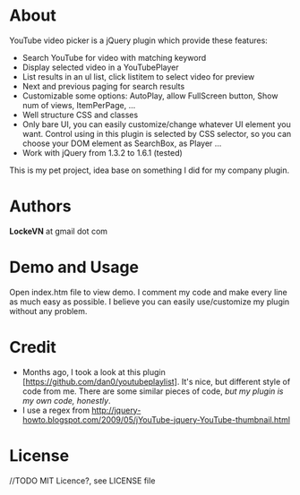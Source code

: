 # About

YouTube video picker is a jQuery plugin which provide these features:

* Search YouTube for video with matching keyword
* Display selected video in a YouTubePlayer
* List results in an ul list, click listitem to select video for preview
* Next and previous paging for search results
* Customizable some options: AutoPlay, allow FullScreen button, Show num of views, ItemPerPage, ...
* Well structure CSS and classes
* Only bare UI, you can easily customize/change whatever UI element you want. Control using in this plugin is selected by CSS selector, so you can choose your DOM element as SearchBox, as Player ...
* Work with jQuery from 1.3.2 to 1.6.1 (tested)

This is my pet project, idea base on something I did for my company plugin.


# Authors
**LockeVN** at gmail dot com

# Demo and Usage
Open index.htm file to view demo.
I comment my code and make every line as much easy as possible. I believe you can easily use/customize my plugin without any problem.

# Credit
* Months ago, I took a look at this plugin [https://github.com/dan0/youtubeplaylist]. It's nice, but different style of code from me. There are some similar pieces of code, *but my plugin is my own code, honestly*.
* I use a regex from http://jquery-howto.blogspot.com/2009/05/jYouTube-jquery-YouTube-thumbnail.html

# License
//TODO
MIT Licence?, see LICENSE file
